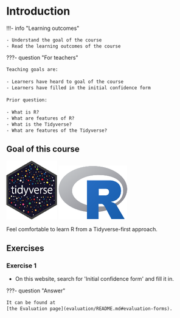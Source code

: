 # Introduction

!!!- info "Learning outcomes"

    - Understand the goal of the course
    - Read the learning outcomes of the course

???- question "For teachers"

    Teaching goals are:

    - Learners have heard to goal of the course
    - Learners have filled in the initial confidence form

    Prior question:

    - What is R?
    - What are features of R?
    - What is the Tidyverse?
    - What are features of the Tidyverse?

## Goal of this course

![The Tidyverse logo](logo/tidyverse_logo_20.png)
![The R logo](logo/r_logo_25.png)

Feel comfortable to learn R from a Tidyverse-first approach.

## Exercises

### Exercise 1

- On this website, search for 'Initial confidence form'
  and fill it in.

???- question "Answer"

    It can be found at
    [the Evaluation page](evaluation/README.md#evaluation-forms).
